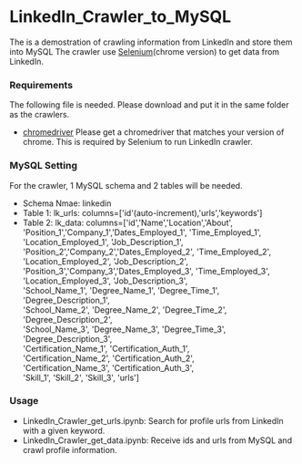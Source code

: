 # LinkedIn_Crawler_to_MySQL
The is a demostration of crawling information from LinkedIn and store them into MySQL
The crawler use [Selenium](https://github.com/SeleniumHQ/selenium)(chrome version) to get data from LinkedIn.

### Requirements
The following file is needed. Please download and put it in the same folder as the crawlers.
* [chromedriver](https://chromedriver.chromium.org/) Please get a chromedriver that matches your version of chrome. This is required by Selenium to run LinkedIn crawler.

### MySQL Setting
For the crawler, 1 MySQL schema and 2 tables will be needed.
* Schema Nmae: linkedin
* Table 1: lk_urls:
columns=['id'(auto-increment),'urls','keywords']
* Table 2: lk_data:
columns=['id','Name','Location','About',\
             'Position_1','Company_1','Dates_Employed_1', 'Time_Employed_1', 'Location_Employed_1', 'Job_Description_1',\
             'Position_2','Company_2','Dates_Employed_2', 'Time_Employed_2', 'Location_Employed_2', 'Job_Description_2',\
             'Position_3','Company_3','Dates_Employed_3', 'Time_Employed_3', 'Location_Employed_3', 'Job_Description_3',\
             'School_Name_1', 'Degree_Name_1', 'Degree_Time_1', 'Degree_Description_1', \
             'School_Name_2', 'Degree_Name_2', 'Degree_Time_2', 'Degree_Description_2', \
             'School_Name_3', 'Degree_Name_3', 'Degree_Time_3', 'Degree_Description_3', \
             'Certification_Name_1', 'Certification_Auth_1',\
             'Certification_Name_2', 'Certification_Auth_2',\
             'Certification_Name_3', 'Certification_Auth_3',\
             'Skill_1', 'Skill_2', 'Skill_3', 'urls']

### Usage
* LinkedIn_Crawler_get_urls.ipynb:
  Search for profile urls from LinkedIn with a given keyword.
* LinkedIn_Crawler_get_data.ipynb:
  Receive ids and urls from MySQL and crawl profile information.
